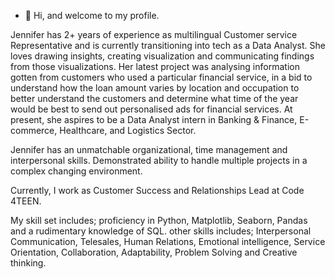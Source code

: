 - 👋 Hi, and welcome to my profile.

Jennifer has 2+ years of experience as  multilingual Customer service Representative and is currently transitioning into tech as a Data Analyst. She loves drawing insights, creating visualization and communicating findings from those visualizations. Her latest project was analysing information gotten from customers who used a particular financial service, in a bid to understand how the loan amount varies by location and occupation to better understand the customers and determine what time of the year would be best to send out personalised ads for financial services. At present, she aspires to be a Data Analyst intern in Banking & Finance, E-commerce, Healthcare, and Logistics Sector.

Jennifer has an  unmatchable organizational, time management and interpersonal skills. Demonstrated ability to handle multiple projects in a complex changing environment.

Currently, I work as Customer Success and Relationships Lead at Code 4TEEN.
 
My skill set includes;
proficiency in Python, Matplotlib, Seaborn, Pandas and a rudimentary knowledge of SQL. other skills includes;
Interpersonal Communication, Telesales, Human Relations, Emotional intelligence, Service Orientation, Collaboration, Adaptability, Problem Solving and Creative thinking.
<!---
NeephaOrji/NeephaOrji is a ✨ special ✨ repository because its `README.md` (this file) appears on your GitHub profile.
You can click the Preview link to take a look at your changes.
--->
